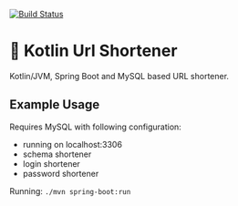 
[![Build Status](https://travis-ci.org/janpetryk/kotlin-url-shortener.svg?branch=master)](https://travis-ci.org/janpetryk/kotlin-url-shortener)

# 🔗 Kotlin Url Shortener

Kotlin/JVM, Spring Boot and MySQL based URL shortener.

## Example Usage
Requires MySQL with following configuration:
- running on localhost:3306
- schema shortener
- login shortener
- password shortener

Running: `./mvn spring-boot:run`
